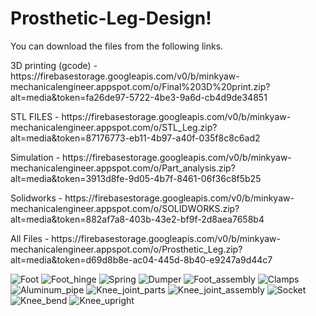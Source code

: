 # Prosthetic-Leg-Design!
You can download the files from the following links.
<p>3D printing (gcode) - https://firebasestorage.googleapis.com/v0/b/minkyaw-mechanicalengineer.appspot.com/o/Final%203D%20print.zip?alt=media&token=fa26de97-5722-4be3-9a6d-cb4d9de34851</p>
<p>STL FILES - https://firebasestorage.googleapis.com/v0/b/minkyaw-mechanicalengineer.appspot.com/o/STL_Leg.zip?alt=media&token=87176773-eb11-4b97-a40f-035f8c8c6ad2</p>
<p>Simulation - https://firebasestorage.googleapis.com/v0/b/minkyaw-mechanicalengineer.appspot.com/o/Part_analysis.zip?alt=media&token=3913d8fe-9d05-4b7f-8461-06f36c8f5b25</p>
<p>Solidworks - https://firebasestorage.googleapis.com/v0/b/minkyaw-mechanicalengineer.appspot.com/o/SOLIDWORKS.zip?alt=media&token=882af7a8-403b-43e2-bf9f-2d8aea7658b4</p>
<p>All Files - https://firebasestorage.googleapis.com/v0/b/minkyaw-mechanicalengineer.appspot.com/o/Prosthetic_Leg.zip?alt=media&token=d69d8b8e-ac04-445d-8b40-e9247a9d44c7</p>

![Foot](https://user-images.githubusercontent.com/47952171/236967930-f46b9e33-450b-4a3e-b54a-8e7ee7f8d318.jpeg)
![Foot_hinge](https://user-images.githubusercontent.com/47952171/236967940-6c3b36ec-cd48-4fab-9862-0704053be233.jpeg)
![Spring](https://user-images.githubusercontent.com/47952171/236967946-9ba61858-7e79-43da-ac80-1590db1d961e.jpeg)
![Dumper](https://user-images.githubusercontent.com/47952171/236967963-c0db798c-f90c-4182-8ff3-3f527318d0c4.jpeg)
![Foot_assembly](https://user-images.githubusercontent.com/47952171/236967974-c162ae6e-d2d9-44a0-b225-57eff61d34a7.jpeg)
![Clamps](https://user-images.githubusercontent.com/47952171/236967988-33ddb407-c61c-4f85-9f07-4ae8ecc0f1fc.jpeg)
![Aluminum_pipe](https://user-images.githubusercontent.com/47952171/236967996-c2ee48e7-3e9e-4cd9-ac36-c6f4ace269e3.jpeg)
![Knee_joint_parts](https://user-images.githubusercontent.com/47952171/236968015-d469efa3-bea7-4c91-8270-5f3eb583d749.jpeg)
![Knee_joint_assembly](https://user-images.githubusercontent.com/47952171/236968020-99636176-54e6-439e-a45a-95e324536252.jpeg)
![Socket](https://user-images.githubusercontent.com/47952171/236968045-8e7ed48a-53df-4588-afe7-c1b43498aefe.jpeg)
![Knee_bend](https://user-images.githubusercontent.com/47952171/236968025-284fae68-c6f8-4f0a-adab-9dd522b50e24.jpeg)
![Knee_upright](https://user-images.githubusercontent.com/47952171/236968039-8dd9675c-33f7-45a1-8b1f-2eda84bae66c.jpeg)

